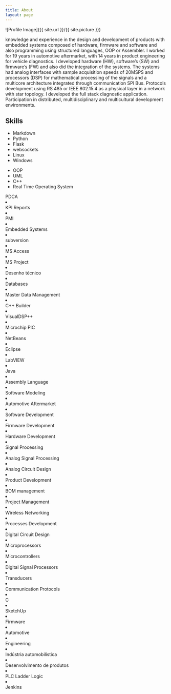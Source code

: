 ```yaml
---
title: About
layout: page
---
```

![Profile Image]({{ site.url }}/{{ site.picture }})

knowledge and experience in the design and development of products with embedded
systems composed of hardware, firmware and software and also programming using structured languages, OOP or
Assembler.
I worked for 19 years in automotive aftermarket, with 14 years in product engineering for vehicle diagnostics. I developed
hardware (HW), software’s (SW) and firmware’s (FW) and also did the integration of the systems.
The systems had analog interfaces with sample acquisition speeds of 20MSPS and processors (DSP) for mathematical
processing of the signals and a multicore architecture integrated through communication SPI Bus.
Protocols development using RS 485 or IEEE 802.15.4 as a physical layer in a network with star topology.
I developed the full stack diagnostic application. Participation in distributed, multidisciplinary
and multicultural development environments.


## Skills

* Markdown
* Python
* Flask
* websockets
* Linux
* Windows


<!---->
<ul id="ember4883" class="pv-featured-skills-list pv-profile-section__section-info section-info pv-featured-skills-list--no-highlights ember-view">  <li id="ember4891" class="pv-skill-entity--featured pb5 pv-skill-entity relative ember-view">

<div class="pv-skill-entity__header">
  <div class="tooltip-container">
  
  <div class="pv-skill-entity__pill-contents static-pill">
    <span class="pv-skill-entity__skill-name truncate Sans-15px-black-85%-semibold inline-block">OOP</span>
  </div>

</div>
<!----></div>

<!----></li>
  <li id="ember4905" class="pv-skill-entity--featured pb5 pv-skill-entity relative ember-view">

<div class="pv-skill-entity__header">
  <div class="tooltip-container">
  
  <div class="pv-skill-entity__pill-contents static-pill">
    <span class="pv-skill-entity__skill-name truncate Sans-15px-black-85%-semibold inline-block">UML</span>
  </div>
</div>
<!----></div>

<!----></li>
  <li id="ember4909" class="pv-skill-entity--featured pb5 pv-skill-entity relative ember-view">

<div class="pv-skill-entity__header">
  <div class="tooltip-container">
  
  <div class="pv-skill-entity__pill-contents static-pill">
    <span class="pv-skill-entity__skill-name truncate Sans-15px-black-85%-semibold inline-block">C++</span>
  </div>
</div>
<!----></div>

<!----></li>
  <li id="ember4913" class="pv-skill-entity--featured pb5 pv-skill-entity relative ember-view">

<div class="pv-skill-entity__header">
  <div class="tooltip-container">
  
  <div class="pv-skill-entity__pill-contents static-pill">
    <span class="pv-skill-entity__skill-name truncate Sans-15px-black-85%-semibold inline-block">Real Time Operating System</span>
  </div>
</div>
<!----></div>

<!----></li>
</ul>


<div class="pv-skill-entity__header">
  <div class="tooltip-container">
  
  <div class="pv-skill-entity__pill-contents static-pill">
    <span class="pv-skill-entity__skill-name truncate Sans-15px-black-85%-semibold inline-block">PDCA</span>
  </div>
</div>
<!----></div>

<!----></li>
  <li id="ember5163" class="pv-skill-entity--featured pb5 pv-skill-entity relative ember-view">

<div class="pv-skill-entity__header">
  <div class="tooltip-container">
  
  <div class="pv-skill-entity__pill-contents static-pill">
    <span class="pv-skill-entity__skill-name truncate Sans-15px-black-85%-semibold inline-block">KPI Reports</span>
  </div>
</div>
<!----></div>

<!----></li>
  <li id="ember5167" class="pv-skill-entity--featured pb5 pv-skill-entity relative ember-view">

<div class="pv-skill-entity__header">
  <div class="tooltip-container">
  
  <div class="pv-skill-entity__pill-contents static-pill">
    <span class="pv-skill-entity__skill-name truncate Sans-15px-black-85%-semibold inline-block">PMI</span>
  </div>
</div>
<!----></div>

<!----></li>
  <li id="ember5171" class="pv-skill-entity--featured pb5 pv-skill-entity relative ember-view">

<div class="pv-skill-entity__header">
  <div class="tooltip-container">
  
  <div class="pv-skill-entity__pill-contents static-pill">
    <span class="pv-skill-entity__skill-name truncate Sans-15px-black-85%-semibold inline-block">Embedded Systems</span>
  </div>
</div>
<!----></div>

<!----></li>
  <li id="ember5175" class="pv-skill-entity--featured pb5 pv-skill-entity relative ember-view">

<div class="pv-skill-entity__header">
  <div class="tooltip-container">
  
  <div class="pv-skill-entity__pill-contents static-pill">
    <span class="pv-skill-entity__skill-name truncate Sans-15px-black-85%-semibold inline-block">subversion</span>
  </div>
</div>
<!----></div>

<!----></li>
  <li id="ember5179" class="pv-skill-entity--featured pb5 pv-skill-entity relative ember-view">

<div class="pv-skill-entity__header">
  <div class="tooltip-container">
  
  <div class="pv-skill-entity__pill-contents static-pill">
    <span class="pv-skill-entity__skill-name truncate Sans-15px-black-85%-semibold inline-block">MS Access</span>
  </div>
</div>
<!----></div>

<!----></li>
  <li id="ember5183" class="pv-skill-entity--featured pb5 pv-skill-entity relative ember-view">

<div class="pv-skill-entity__header">
  <div class="tooltip-container">
  
  <div class="pv-skill-entity__pill-contents static-pill">
    <span class="pv-skill-entity__skill-name truncate Sans-15px-black-85%-semibold inline-block">MS Project</span>
  </div>
</div>
<!----></div>

<!----></li>
  <li id="ember5187" class="pv-skill-entity--featured pb5 pv-skill-entity relative ember-view">

<div class="pv-skill-entity__header">
  <div class="tooltip-container">
  
  <div class="pv-skill-entity__pill-contents static-pill">
    <span class="pv-skill-entity__skill-name truncate Sans-15px-black-85%-semibold inline-block">Desenho técnico</span>
  </div>
</div>
<!----></div>

<!----></li>
  <li id="ember5191" class="pv-skill-entity--featured pb5 pv-skill-entity relative ember-view">

<div class="pv-skill-entity__header">
  <div class="tooltip-container">
  
  <div class="pv-skill-entity__pill-contents static-pill">
    <span class="pv-skill-entity__skill-name truncate Sans-15px-black-85%-semibold inline-block">Databases</span>
  </div>
</div>
<!----></div>

<!----></li>
  <li id="ember5195" class="pv-skill-entity--featured pb5 pv-skill-entity relative ember-view">

<div class="pv-skill-entity__header">
  <div class="tooltip-container">
  
  <div class="pv-skill-entity__pill-contents static-pill">
    <span class="pv-skill-entity__skill-name truncate Sans-15px-black-85%-semibold inline-block">Master Data Management</span>
  </div>
</div>
<!----></div>

<!----></li>
  <li id="ember5199" class="pv-skill-entity--featured pb5 pv-skill-entity relative ember-view">

<div class="pv-skill-entity__header">
  <div class="tooltip-container">
  
  <div class="pv-skill-entity__pill-contents static-pill">
    <span class="pv-skill-entity__skill-name truncate Sans-15px-black-85%-semibold inline-block">C++ Builder</span>
  </div>
</div>
<!----></div>

<!----></li>
  <li id="ember5203" class="pv-skill-entity--featured pb5 pv-skill-entity relative ember-view">

<div class="pv-skill-entity__header">
  <div class="tooltip-container">
  
  <div class="pv-skill-entity__pill-contents static-pill">
    <span class="pv-skill-entity__skill-name truncate Sans-15px-black-85%-semibold inline-block">VisualDSP++</span>
  </div>
</div>
<!----></div>

<!----></li>
  <li id="ember5207" class="pv-skill-entity--featured pb5 pv-skill-entity relative ember-view">

<div class="pv-skill-entity__header">
  <div class="tooltip-container">
  
  <div class="pv-skill-entity__pill-contents static-pill">
    <span class="pv-skill-entity__skill-name truncate Sans-15px-black-85%-semibold inline-block">Microchip PIC</span>
  </div>
</div>
<!----></div>

<!----></li>
  <li id="ember5211" class="pv-skill-entity--featured pb5 pv-skill-entity relative ember-view">

<div class="pv-skill-entity__header">
  <div class="tooltip-container">
  
  <div class="pv-skill-entity__pill-contents static-pill">
    <span class="pv-skill-entity__skill-name truncate Sans-15px-black-85%-semibold inline-block">NetBeans</span>
  </div>
</div>
<!----></div>

<!----></li>
  <li id="ember5215" class="pv-skill-entity--featured pb5 pv-skill-entity relative ember-view">

<div class="pv-skill-entity__header">
  <div class="tooltip-container">
  
  <div class="pv-skill-entity__pill-contents static-pill">
    <span class="pv-skill-entity__skill-name truncate Sans-15px-black-85%-semibold inline-block">Eclipse</span>
  </div>
</div>
<!----></div>

<!----></li>
  <li id="ember5219" class="pv-skill-entity--featured pb5 pv-skill-entity relative ember-view">

<div class="pv-skill-entity__header">
  <div class="tooltip-container">
  
  <div class="pv-skill-entity__pill-contents static-pill">
    <span class="pv-skill-entity__skill-name truncate Sans-15px-black-85%-semibold inline-block">LabVIEW</span>
  </div>
</div>
<!----></div>

<!----></li>
  <li id="ember5223" class="pv-skill-entity--featured pb5 pv-skill-entity relative ember-view">

<div class="pv-skill-entity__header">
  <div class="tooltip-container">
  
  <div class="pv-skill-entity__pill-contents static-pill">
    <span class="pv-skill-entity__skill-name truncate Sans-15px-black-85%-semibold inline-block">Java</span>
  </div>
</div>
<!----></div>

<!----></li>
  <li id="ember5227" class="pv-skill-entity--featured pb5 pv-skill-entity relative ember-view">

<div class="pv-skill-entity__header">
  <div class="tooltip-container">
  
  <div class="pv-skill-entity__pill-contents static-pill">
    <span class="pv-skill-entity__skill-name truncate Sans-15px-black-85%-semibold inline-block">Assembly Language</span>
  </div>
</div>
<!----></div>

<!----></li>
  <li id="ember5231" class="pv-skill-entity--featured pb5 pv-skill-entity relative ember-view">

<div class="pv-skill-entity__header">
  <div class="tooltip-container">
  
  <div class="pv-skill-entity__pill-contents static-pill">
    <span class="pv-skill-entity__skill-name truncate Sans-15px-black-85%-semibold inline-block">Software Modeling</span>
  </div>
</div>
<!----></div>

<!----></li>
  <li id="ember5235" class="pv-skill-entity--featured pb5 pv-skill-entity relative ember-view">

<div class="pv-skill-entity__header">
  <div class="tooltip-container">
  
  <div class="pv-skill-entity__pill-contents static-pill">
    <span class="pv-skill-entity__skill-name truncate Sans-15px-black-85%-semibold inline-block">Automotive Aftermarket</span>
  </div>
</div>
<!----></div>

<!----></li>
  <li id="ember5239" class="pv-skill-entity--featured pb5 pv-skill-entity relative ember-view">

<div class="pv-skill-entity__header">
  <div class="tooltip-container">
  
  <div class="pv-skill-entity__pill-contents static-pill">
    <span class="pv-skill-entity__skill-name truncate Sans-15px-black-85%-semibold inline-block">Software Development</span>
  </div>

</div>
<!----></div>

<!----></li>
  <li id="ember5243" class="pv-skill-entity--featured pb5 pv-skill-entity relative ember-view">

<div class="pv-skill-entity__header">
  <div class="tooltip-container">
  
  <div class="pv-skill-entity__pill-contents static-pill">
    <span class="pv-skill-entity__skill-name truncate Sans-15px-black-85%-semibold inline-block">Firmware Development</span>
  </div>

</div>
<!----></div>

<!----></li>
  <li id="ember5247" class="pv-skill-entity--featured pb5 pv-skill-entity relative ember-view">

<div class="pv-skill-entity__header">
  <div class="tooltip-container">
  
  <div class="pv-skill-entity__pill-contents static-pill">
    <span class="pv-skill-entity__skill-name truncate Sans-15px-black-85%-semibold inline-block">Hardware Development</span>
  </div>

</div>
<!----></div>

<!----></li>
  <li id="ember5251" class="pv-skill-entity--featured pb5 pv-skill-entity relative ember-view">

<div class="pv-skill-entity__header">
  <div class="tooltip-container">
  
  <div class="pv-skill-entity__pill-contents static-pill">
    <span class="pv-skill-entity__skill-name truncate Sans-15px-black-85%-semibold inline-block">Signal Processing</span>
  </div>

</div>
<!----></div>

<!----></li>
  <li id="ember5255" class="pv-skill-entity--featured pb5 pv-skill-entity relative ember-view">

<div class="pv-skill-entity__header">
  <div class="tooltip-container">
  
  <div class="pv-skill-entity__pill-contents static-pill">
    <span class="pv-skill-entity__skill-name truncate Sans-15px-black-85%-semibold inline-block">Analog Signal Processing</span>
  </div>

</div>
<!----></div>

<!----></li>
  <li id="ember5259" class="pv-skill-entity--featured pb5 pv-skill-entity relative ember-view">

<div class="pv-skill-entity__header">
  <div class="tooltip-container">
  
  <div class="pv-skill-entity__pill-contents static-pill">
    <span class="pv-skill-entity__skill-name truncate Sans-15px-black-85%-semibold inline-block">Analog Circuit Design</span>
  </div>

</div>
<!----></div>

<!----></li>
  <li id="ember5263" class="pv-skill-entity--featured pb5 pv-skill-entity relative ember-view">

<div class="pv-skill-entity__header">
  <div class="tooltip-container">
  
  <div class="pv-skill-entity__pill-contents static-pill">
    <span class="pv-skill-entity__skill-name truncate Sans-15px-black-85%-semibold inline-block">Product Development</span>
  </div>

</div>
<!----></div>

<!----></li>
  <li id="ember5267" class="pv-skill-entity--featured pb5 pv-skill-entity relative ember-view">

<div class="pv-skill-entity__header">
  <div class="tooltip-container">
  
  <div class="pv-skill-entity__pill-contents static-pill">
    <span class="pv-skill-entity__skill-name truncate Sans-15px-black-85%-semibold inline-block">BOM management</span>
  </div>

</div>
<!----></div>

<!----></li>
  <li id="ember5271" class="pv-skill-entity--featured pb5 pv-skill-entity relative ember-view">

<div class="pv-skill-entity__header">
  <div class="tooltip-container">
  
  <div class="pv-skill-entity__pill-contents static-pill">
    <span class="pv-skill-entity__skill-name truncate Sans-15px-black-85%-semibold inline-block">Project Management</span>
  </div>

</div>
<!----></div>

<!----></li>
  <li id="ember5275" class="pv-skill-entity--featured pb5 pv-skill-entity relative ember-view">

<div class="pv-skill-entity__header">
  <div class="tooltip-container">
  
  <div class="pv-skill-entity__pill-contents static-pill">
    <span class="pv-skill-entity__skill-name truncate Sans-15px-black-85%-semibold inline-block">Wireless Networking</span>
  </div>

</div>
<!----></div>

<!----></li>
  <li id="ember5279" class="pv-skill-entity--featured pb5 pv-skill-entity relative ember-view">

<div class="pv-skill-entity__header">
  <div class="tooltip-container">
  
  <div class="pv-skill-entity__pill-contents static-pill">
    <span class="pv-skill-entity__skill-name truncate Sans-15px-black-85%-semibold inline-block">Processes Development</span>
  </div>

</div>
<!----></div>

<!----></li>
  <li id="ember5283" class="pv-skill-entity--featured pb5 pv-skill-entity relative ember-view">

<div class="pv-skill-entity__header">
  <div class="tooltip-container">
  
  <div class="pv-skill-entity__pill-contents static-pill">
    <span class="pv-skill-entity__skill-name truncate Sans-15px-black-85%-semibold inline-block">Digital Circuit Design</span>
  </div>

</div>
<!----></div>

<!----></li>
  <li id="ember5287" class="pv-skill-entity--featured pb5 pv-skill-entity relative ember-view">

<div class="pv-skill-entity__header">
  <div class="tooltip-container">
  
  <div class="pv-skill-entity__pill-contents static-pill">
    <span class="pv-skill-entity__skill-name truncate Sans-15px-black-85%-semibold inline-block">Microprocessors</span>
  </div>

</div>
<!----></div>

<!----></li>
  <li id="ember5291" class="pv-skill-entity--featured pb5 pv-skill-entity relative ember-view">

<div class="pv-skill-entity__header">
  <div class="tooltip-container">
  
  <div class="pv-skill-entity__pill-contents static-pill">
    <span class="pv-skill-entity__skill-name truncate Sans-15px-black-85%-semibold inline-block">Microcontrollers</span>
  </div>

</div>
<!----></div>

<!----></li>
  <li id="ember5295" class="pv-skill-entity--featured pb5 pv-skill-entity relative ember-view">

<div class="pv-skill-entity__header">
  <div class="tooltip-container">
  
  <div class="pv-skill-entity__pill-contents static-pill">
    <span class="pv-skill-entity__skill-name truncate Sans-15px-black-85%-semibold inline-block">Digital Signal Processors</span>
  </div>

</div>
<!----></div>

<!----></li>
  <li id="ember5299" class="pv-skill-entity--featured pb5 pv-skill-entity relative ember-view">

<div class="pv-skill-entity__header">
  <div class="tooltip-container">
  
  <div class="pv-skill-entity__pill-contents static-pill">
    <span class="pv-skill-entity__skill-name truncate Sans-15px-black-85%-semibold inline-block">Transducers</span>
  </div>

</div>
<!----></div>

<!----></li>
  <li id="ember5303" class="pv-skill-entity--featured pb5 pv-skill-entity relative ember-view">

<div class="pv-skill-entity__header">
  <div class="tooltip-container">
  
  <div class="pv-skill-entity__pill-contents static-pill">
    <span class="pv-skill-entity__skill-name truncate Sans-15px-black-85%-semibold inline-block">Communication Protocols</span>
  </div>

</div>
<!----></div>

<!----></li>
  <li id="ember5307" class="pv-skill-entity--featured pb5 pv-skill-entity relative ember-view">

<div class="pv-skill-entity__header">
  <div class="tooltip-container">
  
  <div class="pv-skill-entity__pill-contents static-pill">
    <span class="pv-skill-entity__skill-name truncate Sans-15px-black-85%-semibold inline-block">C</span>
  </div>

</div>
<!----></div>

<!----></li>
  <li id="ember5311" class="pv-skill-entity--featured pb5 pv-skill-entity relative ember-view">

<div class="pv-skill-entity__header">
  <div class="tooltip-container">
  
  <div class="pv-skill-entity__pill-contents static-pill">
    <span class="pv-skill-entity__skill-name truncate Sans-15px-black-85%-semibold inline-block">SketchUp</span>
  </div>

</div>
<!----></div>

<!----></li>
  <li id="ember5315" class="pv-skill-entity--featured pb5 pv-skill-entity relative ember-view">

<div class="pv-skill-entity__header">
  <div class="tooltip-container">
  
  <div class="pv-skill-entity__pill-contents static-pill">
    <span class="pv-skill-entity__skill-name truncate Sans-15px-black-85%-semibold inline-block">Firmware</span>
  </div>

</div>
<!----></div>

<!----></li>
  <li id="ember5319" class="pv-skill-entity--featured pb5 pv-skill-entity relative ember-view">

<div class="pv-skill-entity__header">
  <div class="tooltip-container">
  
  <div class="pv-skill-entity__pill-contents static-pill">
    <span class="pv-skill-entity__skill-name truncate Sans-15px-black-85%-semibold inline-block">Automotive</span>
  </div>

</div>
<!----></div>

<!----></li>
  <li id="ember5323" class="pv-skill-entity--featured pb5 pv-skill-entity relative ember-view">

<div class="pv-skill-entity__header">
  <div class="tooltip-container">
  
  <div class="pv-skill-entity__pill-contents static-pill">
    <span class="pv-skill-entity__skill-name truncate Sans-15px-black-85%-semibold inline-block">Engineering</span>
  </div>

</div>
<!----></div>

<!----></li>
  <li id="ember5327" class="pv-skill-entity--featured pb5 pv-skill-entity relative ember-view">

<div class="pv-skill-entity__header">
  <div class="tooltip-container">
  
  <div class="pv-skill-entity__pill-contents static-pill">
    <span class="pv-skill-entity__skill-name truncate Sans-15px-black-85%-semibold inline-block">Indústria automobilística</span>
  </div>

</div>
<!----></div>

<!----></li>
  <li id="ember5331" class="pv-skill-entity--featured pb5 pv-skill-entity relative ember-view">

<div class="pv-skill-entity__header">
  <div class="tooltip-container">
  
  <div class="pv-skill-entity__pill-contents static-pill">
    <span class="pv-skill-entity__skill-name truncate Sans-15px-black-85%-semibold inline-block">Desenvolvimento de produtos</span>
  </div>

</div>
<!----></div>

<!----></li>
  <li id="ember5335" class="pv-skill-entity--featured pb5 pv-skill-entity relative ember-view">

<div class="pv-skill-entity__header">
  <div class="tooltip-container">
  
  <div class="pv-skill-entity__pill-contents static-pill">
    <span class="pv-skill-entity__skill-name truncate Sans-15px-black-85%-semibold inline-block">PLC Ladder Logic</span>
  </div>

</div>
<!----></div>

<!----></li>
  <li id="ember5339" class="pv-skill-entity--featured pb5 pv-skill-entity relative ember-view">

<div class="pv-skill-entity__header">
  <div class="tooltip-container">
  
  <div class="pv-skill-entity__pill-contents static-pill">
    <span class="pv-skill-entity__skill-name truncate Sans-15px-black-85%-semibold inline-block">Jenkins</span>
  </div>

  </div>
</div>
